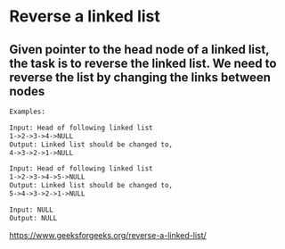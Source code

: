 # Reverse a linked list

## Given pointer to the head node of a linked list, the task is to reverse the linked list. We need to reverse the list by changing the links between nodes

```txt
Examples: 

Input: Head of following linked list 
1->2->3->4->NULL 
Output: Linked list should be changed to, 
4->3->2->1->NULL

Input: Head of following linked list 
1->2->3->4->5->NULL 
Output: Linked list should be changed to, 
5->4->3->2->1->NULL

Input: NULL 
Output: NULL
```

https://www.geeksforgeeks.org/reverse-a-linked-list/
